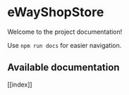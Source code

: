# eWayShopStore

Welcome to the project documentation!

Use `npm run docs` for easier navigation.

## Available documentation

[[index]]
